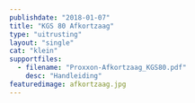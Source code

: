 ```yaml
---
publishdate: "2018-01-07"
title: "KGS 80 Afkortzaag"
type: "uitrusting"
layout: "single"
cat: "klein"
supportfiles:
  - filename: "Proxxon-Afkortzaag_KGS80.pdf"
    desc: "Handleiding"
featuredimage: afkortzaag.jpg
---
```

